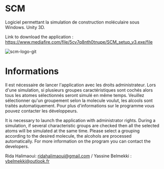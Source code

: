 # SCM

Logiciel permettant la simulation de construction moléculaire sous Windows. Unity 3D.


Link to download the application : https://www.mediafire.com/file/5cv7q8nth0tnupe/SCM_setup_v3.exe/file



![scm-logo-git](https://user-images.githubusercontent.com/61421920/149624899-ad9ee8f5-7604-4d45-bbd6-10ecc356bad8.png)

Informations
======================

Il est nécessaire de lancer l'application avec les droits administrateur.
Lors d'une simulation, si plusieurs groupes caractéristiques sont cochés alors tous les atomes sélectionnés seront simulé en même temps. 
Veuillez sélectionner qu'un groupement selon la molecule voulut, les alcools sont traités automatiquement. 
Pour plus d'informations sur le programme vous pouvez contacter les développeurs.


It is necessary to launch the application with administrator rights.
During a simulation, if several characteristic groups are checked then all the selected atoms will be simulated at the same time.
Please select a grouping according to the desired molecule, the alcohols are processed automatically.
For more information on the program you can contact the developers.

Rida Halimaoui: ridahalimaoui@gmail.com  /  Yassine Belmekki : ybelmekki@outlook.fr 





